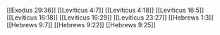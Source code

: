 [[Exodus 29:36]]
[[Leviticus 4:7]]
[[Leviticus 4:18]]
[[Leviticus 16:5]]
[[Leviticus 16:18]]
[[Leviticus 16:29]]
[[Leviticus 23:27]]
[[Hebrews 1:3]]
[[Hebrews 9:7]]
[[Hebrews 9:22]]
[[Hebrews 9:25]]
